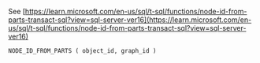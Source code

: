 See [https://learn.microsoft.com/en-us/sql/t-sql/functions/node-id-from-parts-transact-sql?view=sql-server-ver16](https://learn.microsoft.com/en-us/sql/t-sql/functions/node-id-from-parts-transact-sql?view=sql-server-ver16)
```
NODE_ID_FROM_PARTS ( object_id, graph_id )
```
